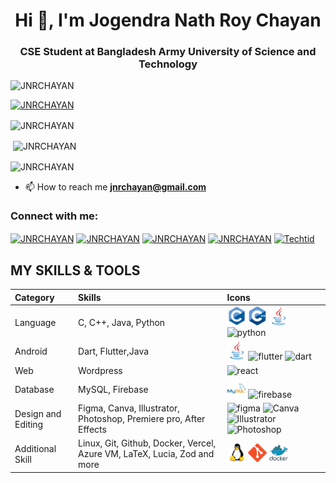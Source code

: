 <h1 align="center">Hi 👋, I'm Jogendra Nath Roy Chayan</h1>
<h3 align="center"> CSE Student at Bangladesh Army University of Science and Technology </h3>

<p align="left"> <img src="https://komarev.com/ghpvc/?username=JNRCHAYAN&label=Profile%20views&color=0e75b6&style=flat" alt="JNRCHAYAN" /> </p>

<p align="left"> <a href="https://github.com/ryo-ma/github-profile-trophy"><img src="https://github-profile-trophy.vercel.app/?username=JNRCHAYAN" alt="JNRCHAYAN" /></a> </p>

<p><img align="center" src="https://github-readme-stats.vercel.app/api/top-langs?username=JNRCHAYAN&show_icons=true&locale=en&layout=compact" alt="JNRCHAYAN" /></p> 
<p>&nbsp;<img align="center" src="https://github-readme-stats.vercel.app/api?username=JNRCHAYAN&show_icons=true&locale=en" alt="JNRCHAYAN" /></p> 
<p><img align="center" src="https://github-readme-streak-stats.herokuapp.com/?user=JNRCHAYAN&" alt="JNRCHAYAN" /></p>

- 📫 How to reach me **jnrchayan@gmail.com**

<h3 align="left">Connect with me:</h3>
<p align="left">
<a href="https://www.linkedin.com/in/jnrchayan" target="blank"><img align="center" src="https://raw.githubusercontent.com/rahuldkjain/github-profile-readme-generator/master/src/images/icons/Social/linked-in-alt.svg" alt="JNRCHAYAN" height="30" width="40" /></a>
<a href="https://x.com/jnrchayan" target="blank"><img align="center" src="https://raw.githubusercontent.com/rahuldkjain/github-profile-readme-generator/master/src/images/icons/Social/twitter.svg" alt="JNRCHAYAN" height="30" width="40" /></a>
<a href="https://www.facebook.com/jnrchayan" target="blank"><img align="center" src="https://raw.githubusercontent.com/rahuldkjain/github-profile-readme-generator/master/src/images/icons/Social/facebook.svg" alt="JNRCHAYAN" height="30" width="40" /></a>
<a href="https://www.instagram.com/jnrchayan" target="blank"><img align="center" src="https://raw.githubusercontent.com/rahuldkjain/github-profile-readme-generator/master/src/images/icons/Social/instagram.svg" alt="JNRCHAYAN" height="30" width="40" /></a>
<a href="https://www.youtube.com/techtid" target="blank"><img align="center" src="https://raw.githubusercontent.com/rahuldkjain/github-profile-readme-generator/master/src/images/icons/Social/youtube.svg" alt="Techtid" height="30" width="40" /></a>
</p>


 
## MY SKILLS & TOOLS

| Category         | Skills                                                                                                                          | Icons                                                                                                                                                                                                                                                                                                                                                                                                                                                                                                                                                        |
| :--------------- | :------------------------------------------------------------------------------------------------------------------------------ | :----------------------------------------------------------------------------------------------------------------------------------------------------------------------------------------------------------------------------------------------------------------------------------------------------------------------------------------------------------------------------------------------------------------------------------------------------------------------------------------------------------------------------------------------------------- |
| Language         | C, C++, Java, Python                                                                                              |<img src="https://raw.githubusercontent.com/devicons/devicon/master/icons/c/c-original.svg" alt="c" width="30" height="30"/> <img src="https://raw.githubusercontent.com/devicons/devicon/master/icons/cplusplus/cplusplus-original.svg" alt="cplusplus" width="30" height="30"/> <img src="https://raw.githubusercontent.com/devicons/devicon/master/icons/java/java-original.svg" alt="java" width="30" height="30"/> <img src="https://www.python.org/static/opengraph-icon-200x200.png" alt="python" width="30" height="30"/> |
| Android            | Dart, Flutter,Java                               | <img src="https://raw.githubusercontent.com/devicons/devicon/master/icons/java/java-original.svg" alt="Java" width="30" height="30"/> <img src="https://www.vectorlogo.zone/logos/flutterio/flutterio-icon.svg" alt="flutter" width="30" height="30"/>  <img src="https://www.vectorlogo.zone/logos/dartlang/dartlang-icon.svg" alt="dart" width="30" height="30"/>                                                                                                                                                                         |
| Web              | Wordpress                                                                | <img src="https://upload.wikimedia.org/wikipedia/commons/thumb/9/98/WordPress_blue_logo.svg/1024px-WordPress_blue_logo.svg.png" alt="react" width="30" height="30"/>                                                                                                                                       |
| Database         | MySQL, Firebase                                                                                   | <img src="https://raw.githubusercontent.com/devicons/devicon/master/icons/mysql/mysql-original-wordmark.svg" alt="mysql" width="30" height="30"/> <img src="https://www.vectorlogo.zone/logos/firebase/firebase-icon.svg" alt="firebase" width="30" height="30"/>                                                                                                                           |
| Design and Editing   | Figma, Canva, Illustrator, Photoshop, Premiere pro, After Effects                                                                         | <img src="https://www.vectorlogo.zone/logos/figma/figma-icon.svg" alt="figma" width="30" height="30"/> <img src="https://upload.wikimedia.org/wikipedia/commons/0/08/Canva_icon_2021.svg" alt="Canva" width="30" height="30"/> <img src="https://upload.wikimedia.org/wikipedia/commons/thumb/f/fb/Adobe_Illustrator_CC_icon.svg/2101px-Adobe_Illustrator_CC_icon.svg.png" alt="Illustrator" width="30" height="30"/> <img src="https://upload.wikimedia.org/wikipedia/commons/thumb/a/af/Adobe_Photoshop_CC_icon.svg/1051px-Adobe_Photoshop_CC_icon.svg.png" alt="Photoshop" width="30" height="30"/>                                                                                                                                                                                                                                                                                                                                                         |
| Additional Skill | Linux, Git, Github, Docker, Vercel, Azure VM, LaTeX, Lucia, Zod and more | <img src="https://raw.githubusercontent.com/devicons/devicon/master/icons/linux/linux-original.svg" alt="linux" width="30" height="30"/> <img src="https://raw.githubusercontent.com/devicons/devicon/master/icons/git/git-original.svg" alt="git" width="30" height="30"/> <img src="https://raw.githubusercontent.com/devicons/devicon/master/icons/docker/docker-original-wordmark.svg" alt="docker" width="30" height="30"/>                                                                                                                             |

